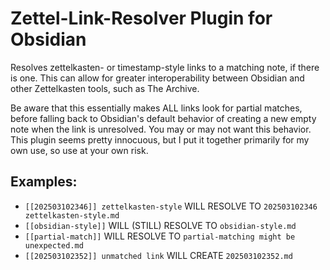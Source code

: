 # Zettel-Link-Resolver Plugin for Obsidian

Resolves zettelkasten- or timestamp-style links to a matching note, if there is one. This can allow for greater interoperability between Obsidian and other Zettelkasten tools, such as The Archive. 

Be aware that this essentially makes ALL links look for partial matches, before falling back to Obsidian's default behavior of creating a new empty note when the link is unresolved. You may or may not want this behavior. This plugin seems pretty innocuous, but I put it together primarily for my own use, so use at your own risk.

## Examples:

- `[[202503102346]] zettelkasten-style` WILL RESOLVE TO `202503102346 zettelkasten-style.md`
- `[[obsidian-style]]` WILL (STILL) RESOLVE TO `obsidian-style.md`
- `[[partial-match]]` WILL RESOLVE TO `partial-matching might be unexpected.md`
- `[[202503102352]] unmatched link` WILL CREATE `202503102352.md`

